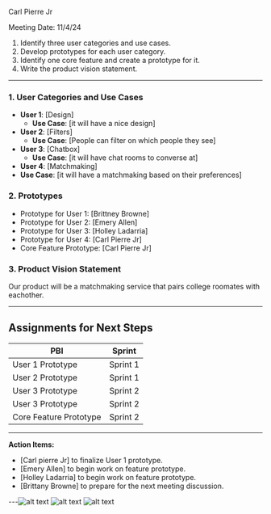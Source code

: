 Carl Pierre Jr 

 Meeting Date: 11/4/24

1. Identify three user categories and use cases.  
2. Develop prototypes for each user category.  
3. Identify one core feature and create a prototype for it.  
4. Write the product vision statement.  

---


### **1. User Categories and Use Cases**  
- **User 1**: [Design]  
  - **Use Case**: [it will have a nice design]  
- **User 2**: [Filters]  
  - **Use Case**: [People can filter on which people they see]  
- **User 3**: [Chatbox]  
  - **Use Case**: [it will have chat rooms to converse at]  
 - **User 4**: [Matchmaking]  
  - **Use Case**: [it will have a matchmaking based on their preferences]  
### **2. Prototypes**  
- Prototype for User 1: [Brittney Browne]  
- Prototype for User 2: [Emery Allen]  
- Prototype for User 3: [Holley Ladarria] 
- Prototype for User 4: [Carl Pierre Jr] 
- Core Feature Prototype: [Carl Pierre Jr]  

### **3. Product Vision Statement**  
Our product will be a matchmaking service that pairs college roomates with eachother. 

---

## Assignments for Next Steps  

| **PBI**                  | **Sprint**             |  
|---------------------------|------------------------|  
| User 1 Prototype          | Sprint 1              |  
| User 2 Prototype          | Sprint 1              |  
| User 3 Prototype          | Sprint 2              |  
| User 3 Prototype          | Sprint 2              |  
| Core Feature Prototype    | Sprint 2              |  

---

**Action Items:**  
- [Carl pierre Jr] to finalize User 1 prototype.  
- [Emery Allen] to begin work on feature prototype.  
- [Holley Ladarria] to begin work on feature prototype.  
- [Brittany Browne] to prepare for the next meeting discussion.  

---![alt text](image.png)
![alt text](image-1.png)
![alt text](image-2.png)